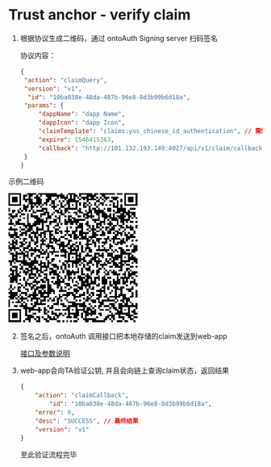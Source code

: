 # Trust anchor - verify claim

1. 根据协议生成二维码，通过 ontoAuth Signing server 扫码签名

   协议内容：

   ```json
   {
   	"action": "claimQuery",
   	"version": "v1",
     "id": "10ba038e-48da-487b-96e8-8d3b99b6d18a",
   	"params": {
   		"dappName": "dapp Name",
   		"dappIcon": "dapp Icon",
   		"claimTemplate": "claims:yus_chinese_id_authentication", // 需知道claimTemplate 名称
   		"expire": 1546415363,
   		"callback": "http://101.132.193.149:4027/api/v1/claim/callback"
   	}
   }
   
   ```

示例二维码

![a](../../../res/queryClaim.png)





 2. 签名之后，ontoAuth 调用接口把本地存储的claim发送到web-app

    [接口及参数说明](../../../framework/trust-anchor/restful-api.md#credential_id)

 3. web-app会向TA验证公钥, 并且会向链上查询claim状态，返回结果

    ```json
    {
        "action": "claimCallback",
    		"id": "10ba038e-48da-487b-96e8-8d3b99b6d18a",
        "error": 0,
        "desc": "SUCCESS", // 最终结果
        "version": "v1"
    }
    ```

    至此验证流程完毕